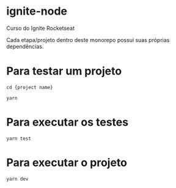 # ignite-node
Curso do Ignite Rocketseat

Cada etapa/projeto dentro deste monorepo possui suas próprias dependências.

# Para testar um projeto 

```cd {project name}```
```
yarn 
```


# Para executar os testes 

```
yarn test
```

# Para executar o projeto 
```
yarn dev
```



